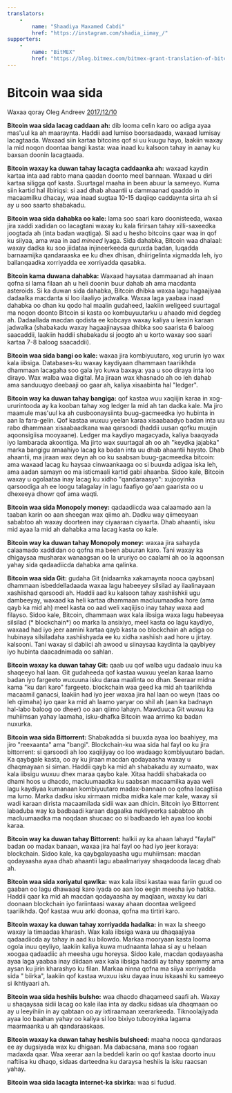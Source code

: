 ```yaml
---
translators: 
    - 
        name: "Shaadiya Maxamed Cabdi"
        href: "https://instagram.com/shadia_iimay_/"
supporters: 
    - 
        name: "BitMEX"
        href: "https://blog.bitmex.com/bitmex-grant-translation-of-bitcoin-content-into-african-languages/"
---
```

# Bitcoin waa sida

Waxaa qoray Oleg Andreev [2017/12/10](https://oleganza.com/all/bitcoin-is-like/)

<LanguageDropdown/>

**Bitcoin waa sida lacag caddaan ah:** dib looma celin karo oo adiga ayaa mas'uul ka ah maaraynta. Haddii aad lumiso boorsadaada, waxaad lumisay lacagtaada. Waxaad siin kartaa bitcoins qof si uu kuugu hayo, laakiin waxay la mid noqon doontaa bangi kasta: waa inaad ku kalsoon tahay in aanay ku baxsan doonin lacagtaada.

**Bitcoin waxay ka duwan tahay lacagta caddaanka ah:** waxaad kaydin kartaa inta aad rabto mana qaadan doonto meel bannaan. Waxaad u diri kartaa siligga qof kasta. Suurtagal maaha in been abuur la sameeyo. Kuma siin kartid hal ilbiriqsi: si aad dhab ahaantii u dammaanad qaaddo in macaamilku dhacay, waa inaad sugtaa 10-15 daqiiqo caddaynta sirta ah si ay u soo saarto shabakadu.

**Bitcoin waa sida dahabka oo kale:** lama soo saari karo doonisteeda, waxaa jira xaddi xadidan oo lacagtani waxay ku kala firirsan tahay xilli-saxeedka joogtada ah (inta badan waqtiga). Si aad u hesho bitcoins qaar waa in qof ku siiyaa, ama waa in aad *mineed* iyaga. Sida dahabka, Bitcoin waa dhalaal: waxay dadka ku soo jiidataa injineerkeeda quruxda badan, luqadda barnaamijka qandaraaska ee ku dhex dhisan, dhiirigelinta xigmadda leh, iyo ballanqaadka xorriyadda ee xorriyadda qasabka.

**Bitcoin kama duwana dahabka:** Waxaad haysataa dammaanad ah inaan qofna si lama filaan ah u heli doonin buur dahab ah ama macdanta asteroids. Si ka duwan sida dahabka, Bitcoin dhibka waxaa lagu hagaajiyaa dadaalka macdanta si loo ilaaliyo jadwalka. Waxaa laga yaabaa inaad dahabka oo dhan ku qodo hal maalin gudaheed, laakiin weligeed suurtagal ma noqon doonto Bitcoin si kasta oo kombuyuutarku u ahaado mid degdeg ah. Dadaallada macdan qodista ee kobcaya waxay kaliya u leexin karaan jadwalka (shabakadu waxay hagaajinaysaa dhibka soo saarista 6 baloog saacaddii, laakiin haddii shabakadu si joogto ah u korto waxay soo saari kartaa 7-8 baloog saacaddii).

**Bitcoin waa sida bangi oo kale:** waxaa jira kombiyuutaro, xog ururin iyo wax kala iibsiga. Databases-ku waxay kaydiyaan dhammaan taariikhda dhammaan lacagaha soo gala iyo kuwa baxaya: yaa u soo diraya inta loo dirayo. Wax walba waa digital. Ma jiraan wax khasnado ah oo leh dahab ama sanduuqyo deebaaji oo gaar ah, kaliya xisaabinta hal "ledger".

**Bitcoin way ka duwan tahay bangiga:** qof kastaa wuu xaqiijin karaa in xog-ururintooda ay ka kooban tahay xog ledger la mid ah tan dadka kale. Ma jiro maamule mas'uul ka ah cusboonaysiinta buug-gacmeedka iyo hubinta in aan la fara-gelin. Qof kastaa wuxuu yeelan karaa xisaabaadyo badan inta uu rabo dhammaan xisaabaadkana waa qarsoodi (haddii uusan qofku muujin aqoonsigiisa mooyaane). Ledger ma kaydiyo magacyada, kaliya baaqyada iyo lambarada akoontiga. Ma jirto wax suurtagal ah oo ah "keydka jajabka" marka bangigu amaahiyo lacag ka badan inta uu dhab ahaantii haysto. Dhab ahaantii, ma jiraan wax deyn ah oo ku saabsan buug-gacmeedka bitcoin: ama waxaad lacag ku haysaa cinwaankaaga oo si buuxda adigaa iska leh, ama aadan samayn oo ma isticmaali kartid gabi ahaanba. Sidoo kale, Bitcoin waxay u ogolaataa inay lacag ku xidho "qandaraasyo": xujooyinka qarsoodiga ah ee loogu talagalay in lagu faafiyo go'aan gaarista oo u dhexeeya dhowr qof ama waqti.

**Bitcoin waa sida Monopoly money:** qadaadiicda waa calaamado aan la taaban karin oo aan sheegan wax qiimo ah. Dadku way qiimeeyaan sababtoo ah waxay doorteen inay ciyaaraan ciyaarta. Dhab ahaantii, isku mid ayaa la mid ah dahabka ama lacag kasta oo kale.

**Bitcoin way ka duwan tahay Monopoly money:** waxaa jira sahayda calaamado xaddidan oo qofna ma been abuuran karo. Tani waxay ka dhigaysaa musharax wanaagsan oo la ururiyo oo caalami ah oo la aqoonsan yahay sida qadaadiicda dahabka ama qalinka.

**Bitcoin waa sida Git:** gudaha Git (nidaamka xakamaynta nooca qaybsan) dhammaan isbeddelladaada waxaa lagu habeeyey silsilad ay ilaalinayaan xashiishad qarsoodi ah. Haddii aad ku kalsoon tahay xashiishkii ugu dambeeyay, waxaad ka heli kartaa dhammaan macluumaadka hore (ama qayb ka mid ah) meel kasta oo aad weli xaqiijiso inay tahay waxa aad filayso. Sidoo kale, Bitcoin, dhammaan wax kala iibsiga waxa lagu habeeyaa silsilad (* blockchain*) oo marka la ansixiyo, meel kasta oo lagu kaydiyo, waxaad had iyo jeer aamini kartaa qayb kasta oo blockchain ah adiga oo hubinaya silsiladaha xashiishyada ee ku xidha xashiish aad hore u jirtay. kalsooni. Tani waxay si dabiici ah awood u siinaysaa kaydinta la qaybiyey iyo hubinta daacadnimada oo sahlan.

**Bitcoin waxay ka duwan tahay Git:** qaab uu qof walba ugu dadaalo inuu ka shaqeeyo hal laan. Git gudaheeda qof kastaa wuxuu yeelan karaa laamo badan iyo fargeeto wuxuuna isku daraa maalinta oo dhan. Seeraar midna kama "ku dari karo" fargeeto. blockchain waa geed ka mid ah taariikhda macaamil ganacsi, laakiin had iyo jeer waxaa jira hal laan oo weyn (taas oo leh qiimaha) iyo qaar ka mid ah laamo yaryar oo shil ah (aan ka badnayn hal-labo baloog oo dheer) oo aan qiimo lahayn. Mawduuca Git wuxuu ka muhiimsan yahay laamaha, isku-dhafka Bitcoin waa arrimo ka badan nuxurka.

**Bitcoin waa sida Bittorrent:** Shabakadda si buuxda ayaa loo baahiyey, ma jiro "reexaanta" ama "bangi". Blockchain-ku waa sida hal fayl oo ku jira bittorrent: si qarsoodi ah loo xaqiijiyay oo loo wadaago kombiyuutaro badan. Ka qaybgale kasta, oo ay ku jiraan macdan qodayaasha waxay u dhaqmayaan si siman. Haddii qayb ka mid ah shabakadu ay xumaato, wax kala iibsigu wuxuu dhex maraa qaybo kale. Xitaa haddii shabakada oo dhami hoos u dhacdo, macluumaadka ku saabsan macaamilka ayaa weli lagu kaydiyaa kumanaan kombiyuutaro madax-bannaan oo qofna lacagtiisa ma lumo. Marka dadku isku xirmaan midba midka kale mar kale, waxay sii wadi karaan dirista macaamilada sidii wax aan dhicin. Bitcoin iyo Bittorrent labaduba way ka badbaadi karaan dagaalka nukliyeerka sababtoo ah macluumaadka ma noqdaan shucaac oo si badbaado leh ayaa loo koobi karaa.

**Bitcoin way ka duwan tahay Bittorrent:** halkii ay ka ahaan lahayd "faylal" badan oo madax banaan, waxaa jira hal fayl oo had iyo jeer koraya: blockchain. Sidoo kale, ka qaybgalayaasha ugu muhiimsan: macdan qodayaasha ayaa dhab ahaantii lagu abaalmariyay shaqadooda lacag dhab ah.

**Bitcoin waa sida xoriyatul qawlka:** wax kala iibsi kastaa waa fariin guud oo gaaban oo lagu dhawaaqi karo iyada oo aan loo eegin meesha iyo habka. Haddii qaar ka mid ah macdan qodayaasha ay maqlaan, waxay ku dari doonaan blockchain iyo fariintaasi waxay ahaan doontaa weligeed taariikhda. Qof kastaa wuu arki doonaa, qofna ma tirtiri karo.

**Bitcoin waxay ka duwan tahay xorriyadda hadalka:** in wax la sheego waxay la timaadaa kharash. Wax kala iibsiga waxa uu dhaqaajiyaa qadaadiicda ay tahay in aad ku bilowdo. Markaa mooryaan kasta looma ogola inuu qeyliyo, laakiin kaliya kuwa mudnaanta lahaa si ay u helaan xoogaa qadaadiic ah meesha ugu horeysa. Sidoo kale, macdan qodayaasha ayaa laga yaabaa inay diidaan wax kala iibsiga haddii ay tahay spammy ama aysan ku jirin kharashyo ku filan. Markaa ninna qofna ma siiya xorriyadda sida " biirka", laakiin qof kastaa wuxuu isku dayaa inuu iskaashi ku sameeyo si ikhtiyaari ah.

**Bitcoin waa sida heshiis bulsho:** waa dhacdo dhaqameed saafi ah. Waxay u shaqaysaa sidii lacag oo kale ilaa inta ay dadku sidaas ula dhaqmaan oo ay u leeyihiin in ay qabtaan oo ay ixtiraamaan xeerarkeeda. Tiknoolajiyada ayaa loo baahan yahay oo kaliya si loo bixiyo tubooyinka lagama maarmaanka u ah qandaraaskaas.

**Bitcoin waxay ka duwan tahay heshiis bulsheed:** maaha nooca qandaraas ee ay dugsiyada wax ku dhigaan. Ma dabacsana, mana soo rogaan madaxda qaar. Waa xeerar aan la beddeli karin oo qof kastaa doorto inuu naftiisa ku dhaqo, sidaas darteedna ku daraysa heshiis la isku raacsan yahay.

**Bitcoin waa sida lacagta internet-ka sixirka:** waa si fudud.
